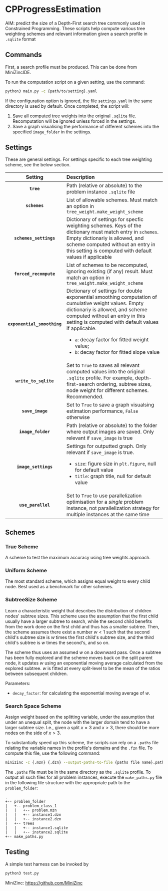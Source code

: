 # CPProgressEstimation

AIM: predict the size of a Depth-First search tree commonly used in Constrained Programming.
These scripts help compute various tree weighting schemes and relevant information given a search profile in `.sqlite` format

## Commands

First, a search profile must be produced. This can be done from MiniZincIDE.

To run the computation script on a given setting, use the command:

```bash
python3 main.py -c {path/to/setting}.yaml
```

If the configuration option is ignored, the file `settings.yaml` in the same directory is used by default.
Once completed, the script will:
1. Save all computed tree weights into the original `.sqlite` file. Recomputation will be ignored unless forced in the settings.
2. Save a graph visualising the performance of different schemes into the specified `image_folder` in the settings.

## Settings

These are general settings. For settings specific to each tree weighting scheme, see the below section.

|Setting |Description |
|:---: | :--- |
|**`tree`**|Path (relative or absolute) to the problem instance `.sqlite` file|
|**`schemes`**|List of allowable schemes. Must match an option in `tree_weight.make_weight_scheme`|
|**`schemes_settings`**|Dictionary of settings for specfic weighting schemes. Keys of the dictionary must match entry in `schemes`. Empty dictionariy is allowed, and scheme computed without an entry in this setting is computed with default values if applicable|
|**`forced_recompute`**|List of schemes to be recomputed, ignoring existing (if any) result. Must match an option in `tree_weight.make_weight_scheme`|
|**`exponential_smoothing`**|Dictionary of settings for double exponential smoothing computation of cumulative weight values. Empty dictionariy is allowed, and scheme computed without an entry in this setting is computed with default values if applicable.<ul><li>`a`: decay factor for fitted weight value;</li><li>`b`: decay factor for fitted slope value</li></ul>|
|**`write_to_sqlite`**|Set to `True` to saves all relevant computed values into the original `.sqlite` profile. For example, depth-first-search ordering, subtree sizes, node weight for different schemes. Recommended.|
|**`save_image`**|Set to `True` to save a graph visualsing estimation performance, `False` otherwise| 
|**`image_folder`**|Path (relative or absolute) to the folder where output images are saved. Only relevant if `save_image` is true|
|**`image_settings`**|Settings for outputted graph. Only relevant if `save_image` is true.<ul><li>`size`: figure size in `plt.figure`, null for default value</li><li>`title`: graph title, null for default value</li></ul>|
|**`use_parallel`**|Set to `True` to use parallelization optimisation for a *single* problem instance, not parallelization strategy for multiple instances at the same time|

## Schemes

### True Scheme
A scheme to test the maximum accuracy using tree weights approach.

### Uniform Scheme
The most standard scheme, which assigns equal weight to every child node. Best used as a benchmark for other schemes.

### SubtreeSize Scheme
Learn a characteristic weight that describes the distribution of children nodes' subtree sizes. This scheme uses the assumption that the first child usually have a larger subtree to search, while the second child benefits from the work done on the first child and thus has a smaller subtree. Then, the scheme assumes there exist a number $w < 1$ such that the second child's subtree size is $w$ times the first child's subtree size, and the third child's subtree is $w$ times the second's, and so on.

The scheme thus uses an assumed $w$ on a downward pass. Once a subtree has been fully explored and the scheme moves back on the split parent node, it updates $w$ using an exponential moving average calculated from the explored subtree. $w$ is fitted at every split-level to be the mean of the ratios between subsequent children. 

Parameters:
- `decay_factor`: for calculating the exponential moving average of $w$.

### Search Space Scheme

Assign weight based on the splitting variable, under the assumption that under an unequal split, the node with the larger domain tend to have a larger subtree size. I.e., given a split $x = 3$ and $x > 3$, there should be more nodes on the side of $x > 3$.

To substantially speed up this scheme, the scripts can rely on a `.paths` file relating the variable names in the profile's domains and the `.fzn` file. To compute this file, use the following command:

```bash
minizinc -c {.mzn} {.dzn} --output-paths-to-file {paths file name}.paths --no-output-ozn --output-fzn-to-stdout 1>/dev/null
```

The `.paths` file must be in the same directory as the `.sqlite` profile.
To output all such files for all problem instances, execute the `make_paths.py` file in the following file structure with the appropriate path to the `problem_folder`:
```
.
+-- problem_folder
|   +-- problem_class_1
|   |   +-- problem.mzn
|   |   +-- instance1.dzn
|   |   +-- instance2.dzn
|   +-- trees
|   |   +-- instance1.sqlite
|   |   +-- instance2.sqlite
+-- make_paths.py
```

## Testing

A simple test harness can be invoked by 
```bash
python3 test.py
```

MiniZinc: https://github.com/MiniZinc
